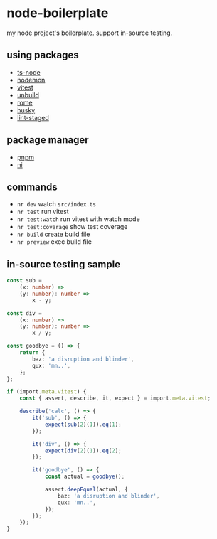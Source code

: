 # node-boilerplate

my node project's boilerplate.
support in-source testing.

## using packages

-   [ts-node](https://github.com/TypeStrong/ts-node)
-   [nodemon](https://github.com/remy/nodemon)
-   [vitest](https://github.com/vitest-dev/vitest)
-   [unbuild](https://github.com/unjs/unbuild)
-   [rome](https://github.com/rome/tools)
-   [husky](https://github.com/typicode/husky)
-   [lint-staged](https://github.com/okonet/lint-staged)

## package manager

-   [pnpm](https://github.com/pnpm/pnpm)
-   [ni](https://github.com/antfu/ni)

## commands

-   `nr dev` watch `src/index.ts`
-   `nr test` run vitest
-   `nr test:watch` run vitest with watch mode
-   `nr test:coverage` show test coverage
-   `nr build` create build file
-   `nr preview` exec build file

## in-source testing sample

```ts
const sub =
    (x: number) =>
    (y: number): number =>
        x - y;

const div =
    (x: number) =>
    (y: number): number =>
        x / y;

const goodbye = () => {
    return {
        baz: 'a disruption and blinder',
        qux: 'mn..',
    };
};

if (import.meta.vitest) {
    const { assert, describe, it, expect } = import.meta.vitest;

    describe('calc', () => {
        it('sub', () => {
            expect(sub(2)(1)).eq(1);
        });

        it('div', () => {
            expect(div(2)(1)).eq(2);
        });

        it('goodbye', () => {
            const actual = goodbye();

            assert.deepEqual(actual, {
                baz: 'a disruption and blinder',
                qux: 'mn..',
            });
        });
    });
}
```
